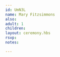 ```yaml
---
id: UmN3L
name: Mary Fitzsimmons
also:
adult: 1
children:
layout: ceremony.hbs
rsvp:
notes:

---
```

